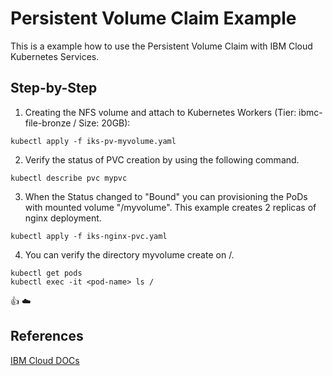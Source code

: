 # Persistent Volume Claim Example

This is a example how to use the Persistent Volume Claim with IBM Cloud Kubernetes Services.

## Step-by-Step
1) Creating the NFS volume and attach to Kubernetes Workers (Tier: ibmc-file-bronze / Size: 20GB):

``` console
kubectl apply -f iks-pv-myvolume.yaml
```

2) Verify the status of PVC creation by using the following command.

``` console
kubectl describe pvc mypvc
```

3) When the Status changed to "Bound" you can provisioning the PoDs with mounted volume "/myvolume". This example creates 2 replicas of nginx deployment.

``` console
kubectl apply -f iks-nginx-pvc.yaml
```

4) You can verify the directory myvolume create on /. 
``` console
kubectl get pods
kubectl exec -it <pod-name> ls /
```

:+1: :cloud:

## References
[IBM Cloud DOCs](https://console.bluemix.net/docs/containers/cs_storage.html#create)
